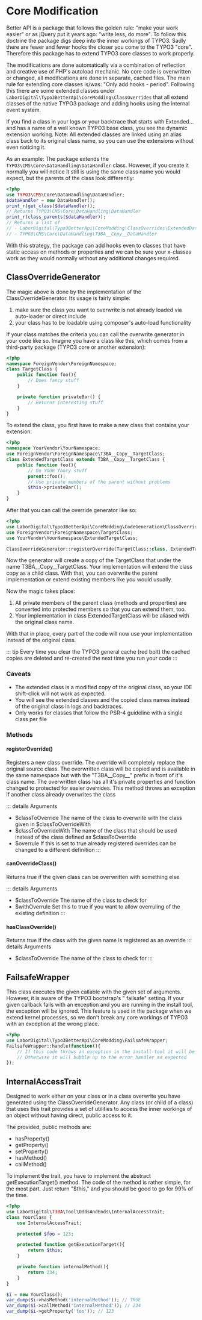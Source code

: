 # Core Modification

Better API is a package that follows the golden rule: "make your work easier" or as jQuery put it years ago: "write less, do more". To follow this doctrine the
package digs deep into the inner workings of TYPO3. Sadly there are fewer and fewer hooks the closer you come to the TYPO3 "core". Therefore this package has to
extend TYPO3 core classes to work properly.

The modifications are done automatically via a combination of reflection and creative use of PHP's autoload mechanic. No core code is overwritten or changed,
all modifications are done in separate, cached files. The main rule for extending core classes is/was: "Only add hooks - period". Following this there are some
extended classes under ```LaborDigital\Typo3BetterApi\CoreModding\ClassOverrides```
that all extend classes of the native TYPO3 package and adding hooks using the internal event system.

If you find a class in your logs or your backtrace that starts with Extended... and has a name of a well known TYPO3 base class, you see the dynamic extension
working. Note: All extended classes are linked using an alias class back to its original class name, so you can use the extensions without even noticing it.

As an example: The package extends the ```TYPO3\CMS\Core\DataHandling\DataHandler``` class. However, if you create it normally you will notice it still is using
the same class name you would expect, but the parents of the class look differently:

```php
<?php
use TYPO3\CMS\Core\DataHandling\DataHandler;
$dataHandler = new DataHandler();
print_r(get_class($dataHandler));
// Returns TYPO3\CMS\Core\DataHandling\DataHandler
print_r(class_parents($dataHandler));
// Returns a list of
// - LaborDigital\Typo3BetterApi\CoreModding\ClassOverrides\ExtendedDataHandler
// - TYPO3\CMS\Core\DataHandling\T3BA__Copy__DataHandler
```

With this strategy, the package can add hooks even to classes that have static access on methods or properties and we can be sure your x-classes work as they
would normally without any additional changes required.

## ClassOverrideGenerator

The magic above is done by the implementation of the ClassOverrideGenerator. Its usage is fairly simple:

1. make sure the class you want to overwrite is not already loaded via auto-loader or direct include
2. your class has to be loadable using composer's auto-load functionality

If your class matches the criteria you can call the overwrite generator in your code like so. Imagine you have a class like this, which comes from a third-party
package (TYPO3 core or another extension):

```php
<?php
namespace ForeignVendor\ForeignNamespace;
class TargetClass {
    public function foo(){
        // Does fancy stuff
    }

    private function privateBar() {
        // Returns interesting stuff
    }
}
```

To extend the class, you first have to make a new class that contains your extension.

```php
<?php
namespace YourVendor\YourNamespace;
use ForeignVendor\ForeignNamespace\T3BA__Copy__TargetClass;
class ExtendedTargetClass extends T3BA__Copy__TargetClass {
    public function foo(){
        // Do YOUR fancy stuff
        parent::foo();
        // Use private members of the parent without problems
        $this->privateBar();
    }
}
```

After that you can call the override generator like so:

```php
<?php
use LaborDigital\Typo3BetterApi\CoreModding\CodeGeneration\ClassOverrideGenerator;
use ForeignVendor\ForeignNamespace\TargetClass;
use YourVendor\YourNamespace\ExtendedTargetClass;

ClassOverrideGenerator::registerOverride(TargetClass::class, ExtendedTargetClass::class);
```

Now the generator will create a copy of the TargetClass that under the name T3BA__Copy__TargetClass. Your implementation will extend the class copy as a child
class. With that, you can overwrite the parent implementation or extend existing members like you would usually.

Now the magic takes place:

1. All private members of the parent class (methods and properties) are converted into protected members so that you can extend them, too.
2. Your implementation in class ExtendedTargetClass will be aliased with the original class name.

With that in place, every part of the code will now use your implementation instead of the original class.

::: tip Every time you clear the TYPO3 general cache (red bolt) the cached copies are deleted and re-created the next time you run your code
:::

### Caveats

- The extended class is a modified copy of the original class, so your IDE shift-click will not work as expected.
- You will see the extended classes and the copied class names instead of the original class in logs and backtraces.
- Only works for classes that follow the PSR-4 guideline with a single class per file

### Methods

#### registerOverride()

Registers a new class override. The override will completely replace the original source class. The overwritten class will be copied and is available in the
same namespace but with the
"T3BA__Copy__" prefix in front of it's class name. The overwritten class has all it's private properties and function changed to protected for easier overrides.
This method throws an exception if another class already overwrites the class

::: details Arguments

- $classToOverride The name of the class to overwrite with the class given in $classToOverrideWith
- $classToOverrideWith The name of the class that should be used instead of the class defined as $classToOverride
- $overrule If this is set to true already registered overrides can be changed to a different definition
  :::

#### canOverrideClass()

Returns true if the given class can be overwritten with something else

::: details Arguments

- $classToOverride The name of the class to check for
- $withOverrule Set this to true if you want to allow overruling of the existing definition
  :::

#### hasClassOverride()

Returns true if the class with the given name is registered as an override
::: details Arguments

- $classToOverride The name of the class to check for
  :::

## FailsafeWrapper

This class executes the given callable with the given set of arguments. However, it is aware of the TYPO3 bootstrap's "
failsafe" setting. If your given callback fails with an exception and you are running in the install tool, the exception will be ignored. This feature is used
in the package when we extend kernel processes, so we don't break any core workings of TYPO3 with an exception at the wrong place.

```php
<?php
use LaborDigital\Typo3BetterApi\CoreModding\FailsafeWrapper;
FailsafeWrapper::handle(function(){
    // If this code throws an exception in the install-tool it will be ignored
    // Otherwise it will bubble up to the error handler as expected
});
```

## InternalAccessTrait

Designed to work either on your class or in a class overwrite you have generated using the ClassOverrideGenerator. Any class (or child of a class) that uses
this trait provides a set of utilities to access the inner workings of an object without having direct, public access to it.

The provided, public methods are:

- hasProperty()
- getProperty()
- setProperty()
- hasMethod()
- callMethod()

To implement the trait, you have to implement the abstract getExecutionTarget() method. The code of the method is rather simple, for the most part. Just
return "$this," and you should be good to go for 99% of the time.

```php
<?php
use LaborDigital\T3BA\Tool\OddsAndEnds\InternalAccessTrait;
class YourClass {
    use InternalAccessTrait;

    protected $foo = 123;

    protected function getExecutionTarget(){
        return $this;
    }

    private function internalMethod(){
        return 234;
    }
}

$i = new YourClass();
var_dump($i->hasMethod('internalMethod')); // TRUE
var_dump($i->callMethod('internalMethod')); // 234
var_dump($i->getProperty('foo')); // 123
```
